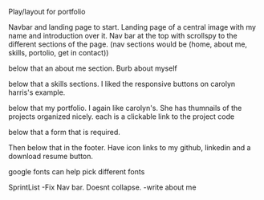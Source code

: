Play/layout for portfolio

Navbar and landing page to start. Landing page of a central image with my name and introduction over it. Nav bar at the top with scrollspy to the different sections of the page. 
(nav sections would be (home, about me, skills, portolio, get in contact))

below that an about me section. Burb about myself

below that a skills sections. I liked the responsive buttons on carolyn harris's example.

below that my portfolio. I again like carolyn's. She has thumnails of the projects organized nicely. each is a clickable link to the project code

below that a form that is required.

Then below that in the footer. Have icon links to my github, linkedin and a download resume button. 


google fonts can help pick different fonts


SprintList
-Fix Nav bar. Doesnt collapse.
-write about me
